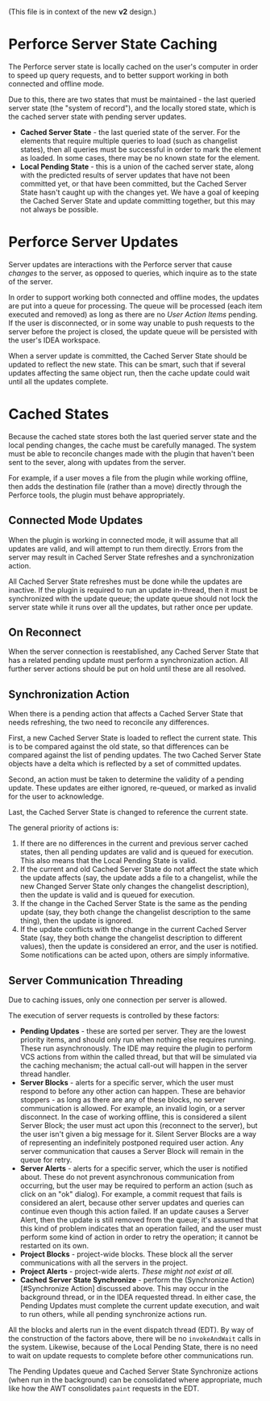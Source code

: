 (This file is in context of the new **v2** design.)


# Perforce Server State Caching

The Perforce server state is locally cached on the user's computer in order
to speed up query requests, and to better support working in both connected
and offline mode.

Due to this, there are two states that must be maintained - the last
queried server state (the "system of record"), and the locally stored
state, which is the cached server state with pending server updates.

* **Cached Server State** - the last queried state of the server.
  For the elements that require multiple queries to load (such as
  changelist states), then all queries must be successful in order
  to mark the element as loaded.  In some cases, there may be no
  known state for the element.
* **Local Pending State** - this is a union of the cached server
  state, along with the predicted results of server updates that have
  not been committed yet, or that have been committed, but the
  Cached Server State hasn't caught up with the changes yet.
  We have a goal of keeping the Cached Server State and
  update committing together, but this may not always be possible.


# Perforce Server Updates

Server updates are interactions with the Perforce server that cause *changes*
to the server, as opposed to queries, which inquire as to the state of the
server.

In order to support working both connected and offline modes, the updates are
put into a queue for processing.  The queue will be processed (each item
executed and removed) as long as there are no *User Action Items* pending.
If the user is disconnected, or in some way unable to push requests to the
server before the project is closed, the update queue will be persisted with
the user's IDEA workspace.

When a server update is committed, the Cached Server State should be updated
to reflect the new state.  This can be smart, such that if several updates
affecting the same object run, then the cache update could wait until all
the updates complete.


# Cached States

Because the cached state stores both the last queried server state and
the local pending changes, the cache must be carefully managed.  The system
must be able to reconcile changes made with the plugin that haven't been
sent to the sever, along with updates from the server.

For example, if a user moves a file from the plugin while working offline,
then adds the destination file (rather than a move) directly through the
Perforce tools, the plugin must behave appropriately.


## Connected Mode Updates

When the plugin is working in connected mode, it will assume that all updates
are valid, and will attempt to run them directly.  Errors from the server
may result in Cached Server State refreshes and a synchronization action.

All Cached Server State refreshes must be done while the updates are inactive.
If the plugin is required to run an update in-thread, then it must be synchronized
with the update queue; the update queue should not lock the server state while it
runs over all the updates, but rather once per update.


## On Reconnect

When the server connection is reestablished, any Cached Server State that has a
related pending update must perform a synchronization action.  All further server
actions should be put on hold until these are all resolved.


## Synchronization Action

When there is a pending action that affects a Cached Server State that needs
refreshing, the two need to reconcile any differences.

First, a new Cached Server State is loaded to reflect the current state.
This is to be compared against the old state, so that differences can be
compared against the list of pending updates.  The two Cached Server State
objects have a delta which is reflected by a set of committed updates.

Second, an action must be taken to determine the validity of a pending update.
These updates are either ignored, re-queued, or marked as invalid for the user
to acknowledge.

Last, the Cached Server State is changed to reference the current state.

The general priority of actions is:

1. If there are no differences in the current and previous server
   cached states, then all pending updates are valid and is
   queued for execution.  This also means that the Local Pending
   State is valid.
2. If the current and old Cached Server State do not affect the
   state which the update affects (say, the update adds a file to
   a changelist, while the new Changed Server State only changes the
   changelist description), then the update is valid and is queued for
   execution.
3. If the change in the Cached Server State is the same
   as the pending update (say, they both change the changelist
   description to the same thing), then the update is ignored.
4. If the update conflicts with the change in the current
   Cached Server State (say, they both change the changelist
   description to different values), then the update is
   considered an error, and the user is notified.  Some notifications
   can be acted upon, others are simply informative.


## Server Communication Threading

Due to caching issues, only one connection per server is allowed.

The execution of server requests is controlled by these factors:

* **Pending Updates** - these are sorted per server.  They are the lowest
  priority items, and should only run when nothing else requires running.
  These run asynchronously.  The IDE may require the plugin to perform
  VCS actions from within the called thread, but that will be simulated via
  the caching mechanism; the actual call-out will happen in the
  server thread handler.
* **Server Blocks** - alerts for a specific server, which the user must
  respond to before any other action can happen.  These are behavior
  stoppers - as long as there are any of these blocks, no server communication
  is allowed.  For example, an invalid login, or a server disconnect.
  In the case of working offline, this is considered a silent Server Block;
  the user must act upon this (reconnect to the server), but the user isn't
  given a big message for it.  Silent Server Blocks are a way of representing
  an indefinitely postponed required user action.  Any server communication
  that causes a Server Block will remain in the queue for retry.
* **Server Alerts** - alerts for a specific server, which the user is
  notified about.  These do not prevent asynchronous communication from
  occurring, but the user may be required to perform an action
  (such as click on an "ok" dialog).  For example, a commit request
  that fails is considered an alert, because other server updates
  and queries can continue even though this action failed.  If an update
  causes a Server Alert, then the update is still removed from the queue;
  it's assumed that this kind of problem indicates that an operation failed,
  and the user must perform some kind of action in order to retry the
  operation; it cannot be restarted on its own.
* **Project Blocks** - project-wide blocks.  These block all the server
  communications with all the servers in the project.
* **Project Alerts** - project-wide alerts.  *These might not exist at all.*
* **Cached Server State Synchronize** - perform the
  (Synchronize Action)[#Synchronize Action] discussed above.  This may occur
  in the background thread, or in the IDEA requested thread.  In either case,
  the Pending Updates must complete the current update execution, and wait
  to run others, while all pending synchronize actions run.

All the blocks and alerts run in the event dispatch thread (EDT).  By way of
the construction of the factors above, there will be no `invokeAndWait` calls
in the system.  Likewise, because of the Local Pending State, there is no
need to wait on update requests to complete before other communications run.

The Pending Updates queue and Cached Server State Synchronize actions (when run
in the background) can be consolidated where appropriate, much like how the
AWT consolidates `paint` requests in the EDT.
